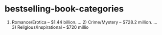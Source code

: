 # bestselling-book-categories
1) Romance/Erotica – $1.44 billion. ... 2) Crime/Mystery – $728.2 million. ... 3) Religious/Inspirational – $720 millio
